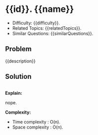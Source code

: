 # {{id}}. {{name}}

- Difficulty: {{difficulty}}.
- Related Topics: {{relatedTopics}}.
- Similar Questions: {{similarQuestions}}.

## Problem

{{description}}

## Solution

```javascript

```

**Explain:**

nope.

**Complexity:**

* Time complexity : O(n).
* Space complexity : O(n).
